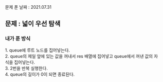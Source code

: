 문제 푼 날짜 : 2021.07.31

<h2>문제 : 넓이 우선 탐색</h2>

<h3>내가 푼 방식</h3>
<div>1. queue에 루트 노드를 집어넣는다.</div>
<div>2. queue의 제일 앞에 있는 값을 꺼내서 res 배열에 집어넣고 queue에서 꺼낸 값의 자식을 집어넣는다. </div>
<div>3. 2번을 반복 실행한다.</div>
<div>4. queue의 길이가 0이 되면 종료된다.</div>
 